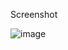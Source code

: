Screenshot

![image](https://github.com/Vivaldi101/DoomFire/assets/104928038/2b8a5765-b785-4ea5-a46d-9784c7f9f8a9)

